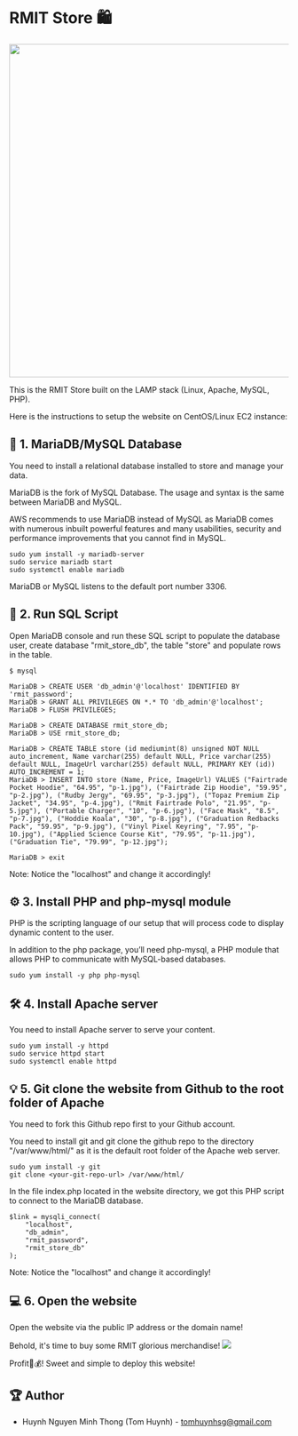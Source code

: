 # RMIT Store 🛍️
<p align="center">
    <img src="https://i.imgur.com/OtlK2qU.png" width=600>
</p>

This is the RMIT Store built on the LAMP stack (Linux, Apache, MySQL, PHP).

Here is the instructions to setup the website on CentOS/Linux EC2 instance:

## 📙 1. MariaDB/MySQL Database

You need to install a relational database installed to store and manage your data.

MariaDB is the fork of MySQL Database. The usage and syntax is the same between MariaDB and MySQL. 

AWS recommends to use MariaDB instead of MySQL as MariaDB comes with numerous inbuilt powerful features and many usabilities, security and performance improvements that you cannot find in MySQL.
```
sudo yum install -y mariadb-server
sudo service mariadb start
sudo systemctl enable mariadb
```
MariaDB or MySQL listens to the default port number 3306.

## 📜 2. Run SQL Script

Open MariaDB console and run these SQL script to populate the database user, create database "rmit_store_db", the table "store" and populate rows in the table.
```
$ mysql

MariaDB > CREATE USER 'db_admin'@'localhost' IDENTIFIED BY 'rmit_password';
MariaDB > GRANT ALL PRIVILEGES ON *.* TO 'db_admin'@'localhost';
MariaDB > FLUSH PRIVILEGES;

MariaDB > CREATE DATABASE rmit_store_db;
MariaDB > USE rmit_store_db;

MariaDB > CREATE TABLE store (id mediumint(8) unsigned NOT NULL auto_increment, Name varchar(255) default NULL, Price varchar(255) default NULL, ImageUrl varchar(255) default NULL, PRIMARY KEY (id)) AUTO_INCREMENT = 1;
MariaDB > INSERT INTO store (Name, Price, ImageUrl) VALUES ("Fairtrade Pocket Hoodie", "64.95", "p-1.jpg"), ("Fairtrade Zip Hoodie", "59.95", "p-2.jpg"), ("Rudby Jergy", "69.95", "p-3.jpg"), ("Topaz Premium Zip Jacket", "34.95", "p-4.jpg"), ("Rmit Fairtrade Polo", "21.95", "p-5.jpg"), ("Portable Charger", "10", "p-6.jpg"), ("Face Mask", "8.5", "p-7.jpg"), ("Hoddie Koala", "30", "p-8.jpg"), ("Graduation Redbacks Pack", "59.95", "p-9.jpg"), ("Vinyl Pixel Keyring", "7.95", "p-10.jpg"), ("Applied Science Course Kit", "79.95", "p-11.jpg"), ("Graduation Tie", "79.99", "p-12.jpg");

MariaDB > exit
```
Note: Notice the "localhost" and change it accordingly!

## ⚙️ 3. Install PHP and php-mysql module

PHP is the scripting language of our setup that will process code to display dynamic content to the user. 

In addition to the php package, you’ll need php-mysql, a PHP module that allows PHP to communicate with MySQL-based databases.
```
sudo yum install -y php php-mysql
```

## 🛠️ 4. Install Apache server

You need to install Apache server to serve your content.
```
sudo yum install -y httpd
sudo service httpd start
sudo systemctl enable httpd
```

## 💡 5. Git clone the website from Github to the root folder of Apache

You need to fork this Github repo first to your Github account.

You need to install git and git clone the github repo to the directory "/var/www/html/" as it is the default root folder of the Apache web server.
```
sudo yum install -y git
git clone <your-git-repo-url> /var/www/html/
```

In the file index.php located in the website directory, we got this PHP script to connect to the MariaDB database.
```
$link = mysqli_connect(
    "localhost",
    "db_admin",
    "rmit_password",
    "rmit_store_db"
);
```
Note: Notice the "localhost" and change it accordingly!

## 💻 6. Open the website

Open the website via the public IP address or the domain name!

Behold, it's time to buy some RMIT glorious merchandise!
<img src="https://i.imgur.com/xNHx6Ue.png">

Profit💸💰! Sweet and simple to deploy this website!

## 🏆 Author
- Huynh Nguyen Minh Thong (Tom Huynh) - tomhuynhsg@gmail.com

